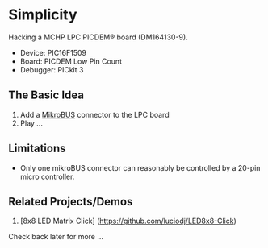 # Simplicity

Hacking a MCHP LPC PICDEM® board (DM164130-9).

* Device: PIC16F1509
* Board: PICDEM Low Pin Count 
* Debugger: PICkit 3

## The Basic Idea
1. Add a [MikroBUS](http://www.mikroe.com/mikrobus/) connector to the LPC board 
2. Play ...

     
## Limitations
* Only one mikroBUS connector can reasonably be controlled by a 20-pin micro controller.  


## Related Projects/Demos
1. [8x8 LED Matrix Click] (https://github.com/luciodj/LED8x8-Click) 

Check back later for more ...    
     

    


